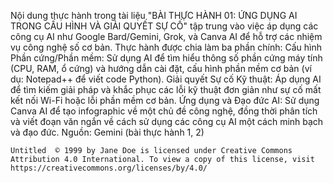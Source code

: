 Nội dung thực hành trong tài liệu "BÀI THỰC HÀNH 01: ỨNG DỤNG AI TRONG CẤU HÌNH VÀ GIẢI QUYẾT SỰ CỐ" tập trung vào việc áp dụng các công cụ AI như Google Bard/Gemini, Grok, và Canva AI để hỗ trợ các nhiệm vụ công nghệ số cơ bản.
Thực hành được chia làm ba phần chính:
Cấu hình Phần cứng/Phần mềm: Sử dụng AI để tìm hiểu thông số phần cứng máy tính (CPU, RAM, ổ cứng) và hướng dẫn cài đặt, cấu hình phần mềm cơ bản (ví dụ: Notepad++ để viết code Python).
Giải quyết Sự cố Kỹ thuật: Áp dụng AI để tìm kiếm giải pháp và khắc phục các lỗi kỹ thuật đơn giản như sự cố mất kết nối Wi-Fi hoặc lỗi phần mềm cơ bản.
Ứng dụng và Đạo đức AI: Sử dụng Canva AI để tạo infographic về một chủ đề công nghệ, đồng thời phân tích và viết đoạn văn ngắn về cách sử dụng các công cụ AI một cách minh bạch và đạo đức.
Nguồn: Gemini (bài thực hành 1, 2)

    Untitled  © 1999 by Jane Doe is licensed under Creative Commons Attribution 4.0 International. To view a copy of this license, visit https://creativecommons.org/licenses/by/4.0/
